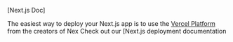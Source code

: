 

[Next.js Doc] 
  
The easiest way to deploy your Next.js app is to use the [Vercel Platform](https/vereomnewuiumdltmflxmetxap&tme-ntprd) from the creators of Nex
Check out our [Next.js deployment documentation
